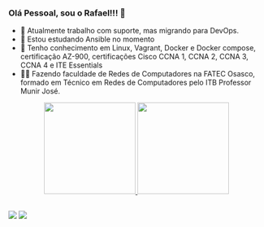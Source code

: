 ### Olá Pessoal, sou o Rafael!!! 👋

- 🔭 Atualmente trabalho com suporte, mas migrando para DevOps.
- 🌱 Estou estudando Ansible no momento
- 🚀 Tenho conhecimento em Linux, Vagrant, Docker e Docker compose, certificação AZ-900, certificações Cisco CCNA 1, CCNA 2, CCNA 3, CCNA 4 e ITE Essentials
- 👨‍🎓 Fazendo faculdade de Redes de Computadores na FATEC Osasco, formado em Técnico em Redes de Computadores pelo ITB Professor Munir José.

<div align="center">
  <a href="https://github.com/Nunes-Rafael">
  <img height="180em" src="https://github-readme-stats.vercel.app/api?username=Nunes-Rafael&show_icons=true&theme=dark&include_all_commits=true&count_private=true"/>
  <img height="180em" src="https://github-readme-stats.vercel.app/api/top-langs/?username=Nunes-Rafael&layout=compact&langs_count=7&theme=dark"/>
</div>
  
  ##
  
<div> 
    <a href="https://www.linkedin.com/in/rafaeloliveira-nunes" target="_blank"><img src="https://img.shields.io/badge/-LinkedIn-%230077B5?style=for-the-badge&logo=linkedin&logoColor=white" target="_blank"></a> 
  <a href = "mailto:nunes.rafael2000@gmail.com"><img src="https://img.shields.io/badge/-Gmail-%23333?style=for-the-badge&logo=gmail&logoColor=white" target="_blank"></a>
</div> 
